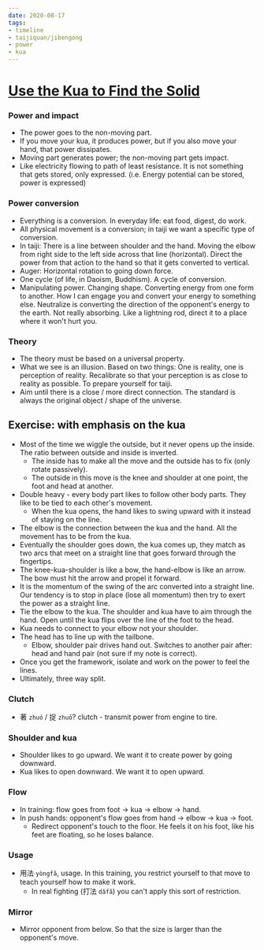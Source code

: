 ```yaml
---
date: 2020-08-17
tags:
- timeline
- taijiquan/jibengong
- power
- kua
---
```


# [Use the Kua to Find the Solid](http://practicalmethod.com/2020/08/use-the-kua-to-find-the-solid-2020-08-17-online-video-purchase/)

### Power and impact
* The power goes to the non-moving part.
* If you move your kua, it produces power, but if you also move your hand, that power dissipates.
* Moving part generates power; the non-moving part gets impact.
* Like electricity flowing to path of least resistance.  It is not something that gets stored, only expressed.  (i.e. Energy potential can be stored, power is expressed)

### Power conversion
* Everything is a conversion.  In everyday life: eat food, digest, do work.
* All physical movement is a conversion; in taiji we want a specific type of conversion.
* In taiji: There is a line between shoulder and the hand.  Moving the elbow from right side to the left side across that line (horizontal).  Direct the power from that action to the hand so that it gets converted to vertical.
* Auger: Horizontal rotation to going down force.
* One cycle (of life, in Daoism, Buddhism).  A cycle of conversion.
* Manipulating power.  Changing shape.  Converting energy from one form to another.  How I can engage you and convert your energy to something else.  Neutralize is converting the direction of the opponent's energy to the earth.  Not really absorbing.  Like a lightning rod, direct it to a place where it won't hurt you.

### Theory
* The theory must be based on a universal property.
* What we see is an illusion.  Based on two things:  One is reality, one is perception of reality.  Recalibrate so that your perception is as close to reality as possible.  To prepare yourself for taiji.
* Aim until there is a close / more direct connection.  The standard is always the original object / shape of the universe.

## Exercise: <fetchwater> with emphasis on the kua
* Most of the time we wiggle the outside, but it never opens up the inside.  The ratio between outside and inside is inverted.
  * The inside has to make all the move and the outside has to fix (only rotate passively).
  * The outside in this move is the knee and shoulder at one point, the foot and head at another.
* Double heavy - every body part likes to follow other body parts.  They like to be tied to each other's movement.
  * When the kua opens, the hand likes to swing upward with it instead of staying on the line.
* The elbow is the connection between the kua and the hand.  All the movement has to be from the kua.
* Eventually the shoulder goes down, the kua comes up, they match as two arcs that meet on a straight line that goes forward through the fingertips.
* The knee-kua-shoulder is like a bow, the hand-elbow is like an arrow.  The bow must hit the arrow and propel it forward.
* It is the momentum of the swing of the arc converted into a straight line.  Our tendency is to stop in place (lose all momentum) then try to exert the power as a straight line.
* Tie the elbow to the kua.  The shoulder and kua have to aim through the hand.  Open until the kua flips over the line of the foot to the head.
* Kua needs to connect to your elbow not your shoulder.
* The head has to line up with the tailbone.
  * Elbow, shoulder pair drives hand out.  Switches to another pair after: head and hand pair (not sure if my note is correct).
* Once you get the framework, isolate and work on the power to feel the lines.
* Ultimately, three way split.

### Clutch
* 著 `zhuó` / 捉 `zhuō`? clutch - transmit power from engine to tire.

### Shoulder and kua
* Shoulder likes to go upward.  We want it to create power by going downward.
* Kua likes to open downward.  We want it to open upward.

### Flow
* In training: flow goes from foot -> kua -> elbow -> hand.
* In push hands: opponent's flow goes from hand -> elbow -> kua -> foot.
  * Redirect opponent's touch to the floor.  He feels it on his foot, like his feet are floating, so he loses balance.

### Usage
* 用法 `yòngfǎ`, usage.  In this training, you restrict yourself to that move to teach yourself how to make it work.
  * In real fighting (打法 `dǎfǎ`) you can't apply this sort of restriction.

### Mirror
* Mirror opponent from below.  So that the size is larger than the opponent's move.
